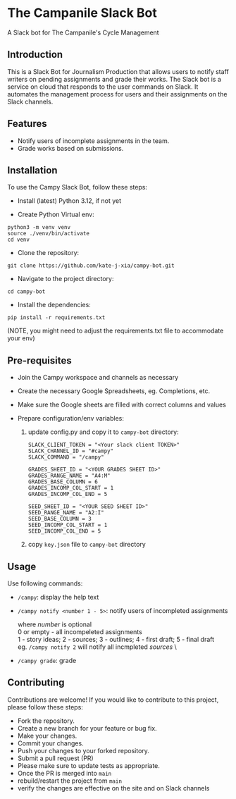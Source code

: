 # The Campanile Slack Bot

A Slack bot for The Campanile's Cycle Management

## Introduction

This is a Slack Bot for Journalism Production that allows users to notify staff writers on pending assignments and grade their works. The Slack bot is a service on cloud that responds to the user commands on Slack. It automates the management process for users and their assignments on the Slack channels.

## Features

- Notify users of incomplete assignments in the team.
- Grade works based on submissions.

## Installation

To use the Campy Slack Bot, follow these steps:

- Install (latest) Python 3.12, if not yet

- Create Python Virtual env:

```
python3 -m venv venv
source ./venv/bin/activate
cd venv
```

- Clone the repository:

```
git clone https://github.com/kate-j-xia/campy-bot.git
```


- Navigate to the project directory:

```
cd campy-bot
```

- Install the dependencies:

```
pip install -r requirements.txt
```

(NOTE, you might need to adjust the requirements.txt file to accommodate your env)

## Pre-requisites

- Join the Campy workspace and channels as necessary
- Create the necessary Google Spreadsheets, eg. Completions, etc.
- Make sure the Google sheets are filled with correct columns and values
- Prepare configuration/env variables:

  1. update config.py and copy it to `campy-bot` directory:
     
     ```
     SLACK_CLIENT_TOKEN = "<Your slack client TOKEN>"
     SLACK_CHANNEL_ID = "#campy"
     SLACK_COMMAND = "/campy"
  
     GRADES_SHEET_ID = "<YOUR GRADES SHEET ID>"
     GRADES_RANGE_NAME = "A4:M"
     GRADES_BASE_COLUMN = 6
     GRADES_INCOMP_COL_START = 1
     GRADES_INCOMP_COL_END = 5
      
     SEED_SHEET_ID = "<YOUR SEED SHEET ID>"
     SEED_RANGE_NAME = "A2:I"
     SEED_BASE_COLUMN = 3
     SEED_INCOMP_COL_START = 1
     SEED_INCOMP_COL_END = 5
     ```
     
  3. copy `key.json` file to `campy-bot` directory

## Usage

Use following commands:

- `/campy`: display the help text
- `/campy notify <number 1 - 5>`: notify users of incompleted assignments

    where _number_ is optional \
    0 or empty - all incompeleted assignments \
    1 - story ideas; 2 - sources; 3 - outlines; 4 - first draft; 5 - final draft \
    eg. `/campy notify 2` will notify all incmpleted *sources* \
- `/campy grade`: grade


## Contributing

Contributions are welcome! If you would like to contribute to this project, please follow these steps:

- Fork the repository.
- Create a new branch for your feature or bug fix.
- Make your changes.
- Commit your changes.
- Push your changes to your forked repository.
- Submit a pull request (PR)
- Please make sure to update tests as appropriate.
- Once the PR is merged into `main`
- rebuild/restart the project from `main` 
- verify the changes are effective on the site and on Slack channels

